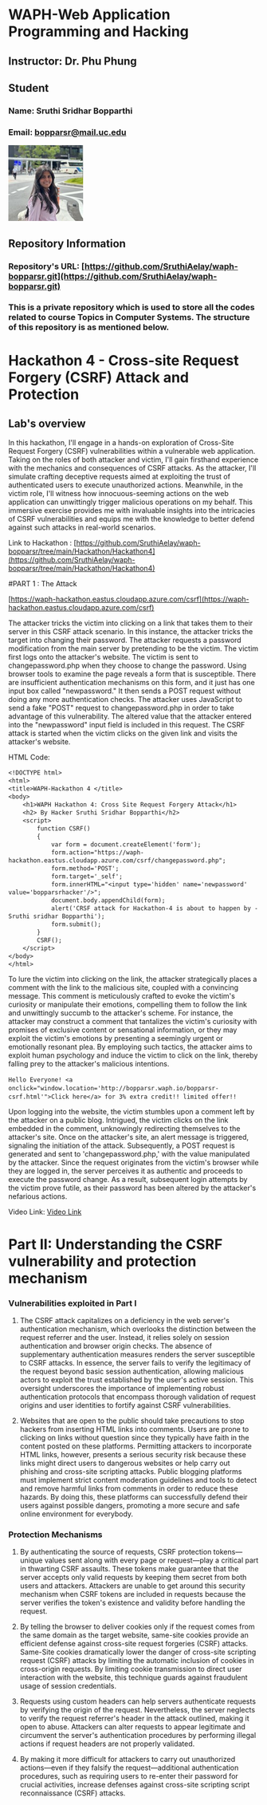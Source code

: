 # WAPH-Web Application Programming and Hacking

## Instructor: Dr. Phu Phung

## Student

### Name: Sruthi Sridhar Bopparthi
### Email: bopparsr@mail.uc.edu

![Sruthi's Headshot](Images/Sruthi_Pic.jpeg)

## Repository Information
### Repository's URL: [https://github.com/SruthiAelay/waph-bopparsr.git](https://github.com/SruthiAelay/waph-bopparsr.git)
### This is a private repository which is used to store all the codes related to course Topics in Computer Systems. The structure of this repository is as mentioned below.

# Hackathon 4 - Cross-site Request Forgery (CSRF) Attack and Protection

## Lab's overview

In this hackathon, I'll engage in a hands-on exploration of Cross-Site Request Forgery (CSRF) vulnerabilities within a vulnerable web application. Taking on the roles of both attacker and victim, I'll gain firsthand experience with the mechanics and consequences of CSRF attacks. As the attacker, I'll simulate crafting deceptive requests aimed at exploiting the trust of authenticated users to execute unauthorized actions. Meanwhile, in the victim role, I'll witness how innocuous-seeming actions on the web application can unwittingly trigger malicious operations on my behalf. This immersive exercise provides me with invaluable insights into the intricacies of CSRF vulnerabilities and equips me with the knowledge to better defend against such attacks in real-world scenarios.

Link to Hackathon : [https://github.com/SruthiAelay/waph-bopparsr/tree/main/Hackathon/Hackathon4](https://github.com/SruthiAelay/waph-bopparsr/tree/main/Hackathon/Hackathon4)

#PART 1 : The Attack

[https://waph-hackathon.eastus.cloudapp.azure.com/csrf](https://waph-hackathon.eastus.cloudapp.azure.com/csrf)

The attacker tricks the victim into clicking on a link that takes them to their server in this CSRF attack scenario. In this instance, the attacker tricks the target into changing their password. The attacker requests a password modification from the main server by pretending to be the victim. The victim first logs onto the attacker's website. The victim is sent to changepassword.php when they choose to change the password. Using browser tools to examine the page reveals a form that is susceptible. There are insufficient authentication mechanisms on this form, and it just has one input box called "newpassword." It then sends a POST request without doing any more authentication checks. The attacker uses JavaScript to send a fake "POST" request to changepassword.php in order to take advantage of this vulnerability. The altered value that the attacker entered into the "newpassword" input field is included in this request. The CSRF attack is started when the victim clicks on the given link and visits the attacker's website.

HTML Code:

```
<!DOCTYPE html>
<html>
<title>WAPH-Hackathon 4 </title>
<body>
	<h1>WAPH Hackathon 4: Cross Site Request Forgery Attack</h1>
	<h2> By Hacker Sruthi Sridhar Bopparthi</h2>
	<script>
		function CSRF()
		{
			var form = document.createElement('form');
			form.action="https://waph-hackathon.eastus.cloudapp.azure.com/csrf/changepassword.php";
			form.method='POST';
			form.target='_self';
			form.innerHTML="<input type='hidden' name='newpassword' value='bopparsrhacker'/>";
			document.body.appendChild(form);
			alert('CRSF attack for Hackathon-4 is about to happen by - Sruthi sridhar Bopparthi');
			form.submit();
		}
		CSRF();
	</script>
</body>
</html>
```

To lure the victim into clicking on the link, the attacker strategically places a comment with the link to the malicious site, coupled with a convincing message. This comment is meticulously crafted to evoke the victim's curiosity or manipulate their emotions, compelling them to follow the link and unwittingly succumb to the attacker's scheme. For instance, the attacker may construct a comment that tantalizes the victim's curiosity with promises of exclusive content or sensational information, or they may exploit the victim's emotions by presenting a seemingly urgent or emotionally resonant plea. By employing such tactics, the attacker aims to exploit human psychology and induce the victim to click on the link, thereby falling prey to the attacker's malicious intentions.


```Hello Everyone! <a onclick="window.location='http://bopparsr.waph.io/bopparsr-csrf.html'">Click here</a> for 3% extra credit!! limited offer!!```


Upon logging into the website, the victim stumbles upon a comment left by the attacker on a public blog. Intrigued, the victim clicks on the link embedded in the comment, unknowingly redirecting themselves to the attacker's site. Once on the attacker's site, an alert message is triggered, signaling the initiation of the attack. Subsequently, a POST request is generated and sent to 'changepassword.php,' with the value manipulated by the attacker. Since the request originates from the victim's browser while they are logged in, the server perceives it as authentic and proceeds to execute the password change. As a result, subsequent login attempts by the victim prove futile, as their password has been altered by the attacker's nefarious actions.

Video Link: [Video Link](https://mailuc-my.sharepoint.com/:v:/g/personal/bopparsr_mail_uc_edu/EQjRnZTkyAhHgSk9go8M3xIBCpeIWFYlfZMMSisYLPNqoA?e=aRURri&nav=eyJwbGF5YmFja09wdGlvbnMiOnt9LCJyZWZlcnJhbEluZm8iOnsicmVmZXJyYWxBcHAiOiJTdHJlYW1XZWJBcHAiLCJyZWZlcnJhbE1vZGUiOiJtaXMiLCJyZWZlcnJhbFZpZXciOiJwb3N0cm9sbC1jb3B5bGluayIsInJlZmVycmFsUGxheWJhY2tTZXNzaW9uSWQiOiIwOGY4NzdkYy0yOTEwLTQxYzAtYWVkNy1hMDBhZGJkOTNjYTgifX0%3D)

# Part II: Understanding the CSRF vulnerability and protection mechanism

### Vulnerabilities exploited in Part I

1) The CSRF attack capitalizes on a deficiency in the web server's authentication mechanism, which overlooks the distinction between the request referrer and the user. Instead, it relies solely on session authentication and browser origin checks. The absence of supplementary authentication measures renders the server susceptible to CSRF attacks. In essence, the server fails to verify the legitimacy of the request beyond basic session authentication, allowing malicious actors to exploit the trust established by the user's active session. This oversight underscores the importance of implementing robust authentication protocols that encompass thorough validation of request origins and user identities to fortify against CSRF vulnerabilities.

2) Websites that are open to the public should take precautions to stop hackers from inserting HTML links into comments. Users are prone to clicking on links without question since they typically have faith in the content posted on these platforms. Permitting attackers to incorporate HTML links, however, presents a serious security risk because these links might direct users to dangerous websites or help carry out phishing and cross-site scripting attacks. Public blogging platforms must implement strict content moderation guidelines and tools to detect and remove harmful links from comments in order to reduce these hazards. By doing this, these platforms can successfully defend their users against possible dangers, promoting a more secure and safe online environment for everybody.

### Protection Mechanisms


1) By authenticating the source of requests, CSRF protection tokens—unique values sent along with every page or request—play a critical part in thwarting CSRF assaults. These tokens make guarantee that the server accepts only valid requests by keeping them secret from both users and attackers. Attackers are unable to get around this security mechanism when CSRF tokens are included in requests because the server verifies the token's existence and validity before handling the request.

2) By telling the browser to deliver cookies only if the request comes from the same domain as the target website, same-site cookies provide an efficient defense against cross-site request forgeries (CSRF) attacks. Same-Site cookies dramatically lower the danger of cross-site scripting request (CSRF) attacks by limiting the automatic inclusion of cookies in cross-origin requests. By limiting cookie transmission to direct user interaction with the website, this technique guards against fraudulent usage of session credentials.

3) Requests using custom headers can help servers authenticate requests by verifying the origin of the request. Nevertheless, the server neglects to verify the request referrer's header in the attack outlined, making it open to abuse. Attackers can alter requests to appear legitimate and circumvent the server's authentication procedures by performing illegal actions if request headers are not properly validated.

4) By making it more difficult for attackers to carry out unauthorized actions—even if they falsify the request—additional authentication procedures, such as requiring users to re-enter their password for crucial activities, increase defenses against cross-site scripting script reconnaissance (CSRF) attacks.

